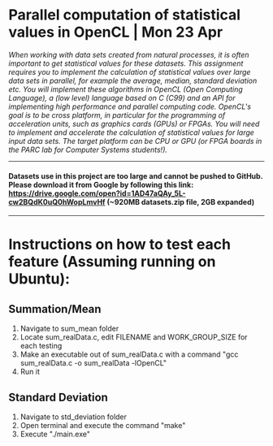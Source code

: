 # Parallel computation of statistical values in OpenCL  | Mon 23 Apr
*When working with data sets created from natural processes, it is often important to get statistical values for these datasets. This assignment requires you to implement the calculation of statistical values over large data sets in parallel, for example the average, median, standard deviation etc. You will implement these algorithms in OpenCL (Open Computing Language), a (low level) language based on C (C99) and an API for implementing high performance and parallel computing code. OpenCL's goal is to be cross platform, in particular for the programming of acceleration units, such as graphics cards (GPUs) or FPGAs. You will need to implement and accelerate the calculation of statistical values for large input data sets. The target platform can be CPU or GPU (or FPGA boards in the PARC lab for Computer Systems students!).*

----

#### Datasets use in this project are too large and cannot be pushed to GitHub. Please download it from Google by following this link: https://drive.google.com/open?id=1AD47aQAy_5L-cw2BQdK0uQ0hWopLmvHf (~920MB datasets.zip file, 2GB expanded)

----


# Instructions on how to test each feature (Assuming running on Ubuntu):

## Summation/Mean 

1) Navigate to sum_mean folder
2) Locate sum_realData.c, edit FILENAME and WORK_GROUP_SIZE for each testing
3) Make an executable out of sum_realData.c with a command "gcc sum_realData.c -o sum_realData -lOpenCL"
4) Run it

## Standard Deviation
1) Navigate to std_deviation folder
2) Open terminal and execute the command "make"
3) Execute "./main.exe"
